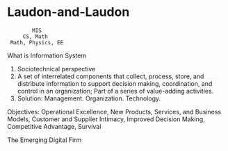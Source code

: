 # Laudon-and-Laudon

            MIS
         CS, Math
     Math, Physics, EE

What is Information System
1. Sociotechnical perspective
2. A set of interrelated components that collect, process, store, and distribute information to support decision making, coordination, and control in an organization; Part of a series of value-adding activities.
3. Solution: Management. Organization. Technology.

Objectives: Operational Excellence, New Products, Services, and Business Models, Customer and Supplier Intimacy, Improved Decision Making, Competitive Advantage, Survival

The Emerging Digital Firm
